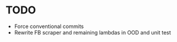 # TODO
- Force conventional commits
- Rewrite FB scraper and remaining lambdas in OOD and unit test

